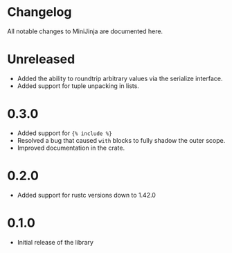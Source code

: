 # Changelog

All notable changes to MiniJinja are documented here.

# Unreleased

- Added the ability to roundtrip arbitrary values via the serialize interface.
- Added support for tuple unpacking in lists.

# 0.3.0

- Added support for `{% include %}`
- Resolved a bug that caused `with` blocks to fully shadow the outer scope.
- Improved documentation in the crate.

# 0.2.0

- Added support for rustc versions down to 1.42.0

# 0.1.0

- Initial release of the library
